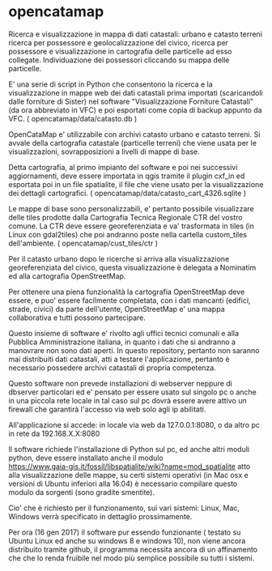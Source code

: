 # opencatamap
Ricerca e visualizzazione in mappa di dati catastali: urbano e catasto terreni
ricerca per possessore e geolocalizzazione del civico, ricerca per possessore e visualizzazione in cartografia delle particelle ad esso collegate. Individuazione dei possessori cliccando su mappa delle particelle.

E' una serie di script in Python che consentono la ricerca e la visualizzazione in mappe web
dei dati catastali prima importati (scaricandoli dalle forniture di Sister) nel software "Visualizzazione Forniture Catastali" (da ora abbreviato in VFC) e poi esportati come copia di backup appunto da VFC. ( opencatamap/data/catasto.db )

OpenCataMap e' utilizzabile con archivi catasto urbano e catasto terreni.
Si avvale della cartografia catastale (particelle terreni) che viene usata per le visualizzazioni, sovrapposizioni a livelli di mappe di base.

Detta cartografia, al primo impianto del software e poi nei successivi aggiornamenti, deve essere importata in qgis tramite il plugin cxf_in ed esportata poi in un file spatialite, il file che viene usato per la visualizzazione dei dettagli cartografici.
( opencatamap/data/catasto_cart_4326.sqlite )

Le mappe di base sono personalizzabili, e' pertanto possibile visualizzare delle tiles prodotte dalla Cartografia Tecnica Regionale CTR del vostro comune.
La CTR deve essere georeferenziata e va' trasformata in tiles (in Linux con gdal2tiles) che poi andranno poste nella cartella custom_tiles dell'ambiente. ( opencatamap/cust_tiles/ctr )

Per il catasto urbano dopo le ricerche si arriva alla visualizzazione georeferenziata del civico, questa visualizzazione è delegata a Nominatim ed alla cartografia OpenStreetMap.

Per ottenere una piena funzionalità la cartografia OpenStreetMap deve essere, e puo' essere facilmente completata, con i dati mancanti (edifici, strade, civici) da parte dell'utente, OpenStreetMap e' una mappa collaborativa e tutti possono partecipare.

Questo insieme di software e' rivolto agli uffici tecnici comunali e  alla Pubblica Amministrazione italiana, in quanto i dati che si andranno a manovrare non sono dati aperti.
In questo repository, pertanto non saranno mai distribuiti dati catastali, atti a testare l'applicazione, pertanto è necessario possedere archivi catastali di propria competenza.

Questo software non prevede installazioni di webserver neppure di dbserver particolari ed e' pensato per essere usato sul singolo pc o anche in una piccola rete locale in tal caso sul pc dovrà essere avere attivo un firewall che garantirà l'accesso via web solo agli ip abilitati.

All'applicazione si accede: in locale via web da 127.0.0.1:8080, o da altro pc in rete da 192.168.X.X:8080

Il software richiede l'installazione di Python sul pc, ed anche altri moduli python, deve essere installato anche il modulo  
https://www.gaia-gis.it/fossil/libspatialite/wiki?name=mod_spatialite atto alla visualizzazione delle mappe, su certi sistemi operativi (in Mac osx e versioni di Ubuntu inferiori alla 16.04) è necessario compilare questo modulo da sorgenti (sono gradite smentite).

Cio' che è richiesto per il funzionamento, sui vari sistemi: Linux, Mac, Windows verrà specificato in dettaglio prossimamente.

Per ora (16 gen 2017) il software pur essendo funzionante ( testato su Ubuntu Linux ed anche su windows 8 e windows 10), non viene ancora distribuito tramite github, il programma necessita ancora di un affinamento che che lo renda fruibile nel modo più semplice possibile su tutti i sistemi.


